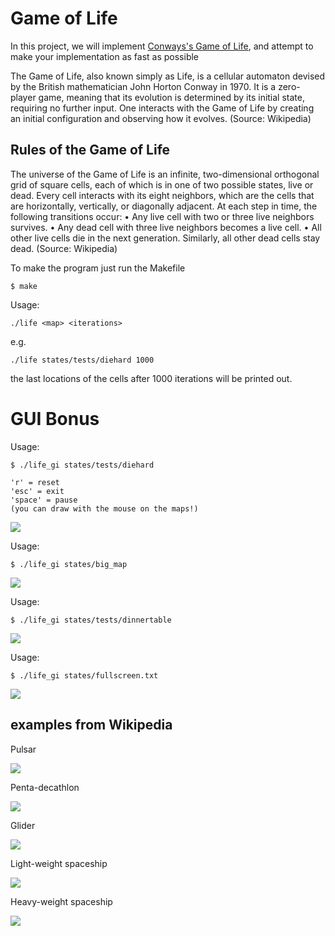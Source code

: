 # Game of Life

In this project, we will implement [Conways's Game of Life](https://en.wikipedia.org/wiki/Conway%27s_Game_of_Life), and
attempt to make your implementation as fast as possible

The Game of Life, also known simply as Life, is a cellular automaton
devised by the British mathematician John Horton Conway in 1970. It
is a zero-player game, meaning that its evolution is determined by
its initial state, requiring no further input. One interacts with the
Game of Life by creating an initial configuration and observing how
it evolves.
(Source: Wikipedia)

## Rules of the Game of Life
The universe of the Game of Life is an infinite, two-dimensional
orthogonal grid of square cells, each of which is in one of two
possible states, live or dead. Every cell interacts with its eight
neighbors, which are the cells that are horizontally, vertically, or
diagonally adjacent. At each step in time, the following transitions
occur:
• Any live cell with two or three live neighbors survives.
• Any dead cell with three live neighbors becomes a live cell.
• All other live cells die in the next generation. Similarly, all
other dead cells stay dead.
(Source: Wikipedia)


To make the program just run the Makefile
```
$ make
```

Usage:
```
./life <map> <iterations>
```
e.g.
```
./life states/tests/diehard 1000
```
the last locations of the cells after 1000 iterations will be printed out.

# GUI Bonus

Usage:
```
$ ./life_gi states/tests/diehard
```
```
'r' = reset
'esc' = exit
'space' = pause
(you can draw with the mouse on the maps!)
```

![](https://github.com/maxrantil/game_of_life/blob/main/gifs/diehard.gif)

Usage:
```
$ ./life_gi states/big_map
```

![](https://github.com/maxrantil/game_of_life/blob/main/gifs/big_map.gif)

Usage:
```
$ ./life_gi states/tests/dinnertable
```

![](https://github.com/maxrantil/game_of_life/blob/main/gifs/dinnertable.gif)

Usage:
```
$ ./life_gi states/fullscreen.txt
```

![](https://github.com/maxrantil/game_of_life/blob/main/gifs/fullscreen.gif)



## examples from Wikipedia

Pulsar

![](https://upload.wikimedia.org/wikipedia/commons/0/07/Game_of_life_pulsar.gif)



Penta-decathlon

![](https://upload.wikimedia.org/wikipedia/commons/f/fb/I-Column.gif)



Glider

![](https://upload.wikimedia.org/wikipedia/commons/f/f2/Game_of_life_animated_glider.gif)



Light-weight spaceship

![](https://upload.wikimedia.org/wikipedia/commons/3/37/Game_of_life_animated_LWSS.gif)



Heavy-weight spaceship

![](https://upload.wikimedia.org/wikipedia/commons/4/4f/Animated_Hwss.gif)
